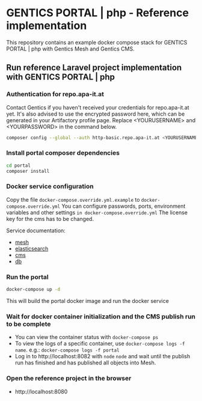 # GENTICS PORTAL | php - Reference implementation

This repository contains an example docker compose stack for GENTICS PORTAL | php with Gentics Mesh and Gentics CMS.

## Run reference Laravel project implementation with GENTICS PORTAL | php

### Authentication for repo.apa-it.at

Contact Gentics if you haven't received your credentials for repo.apa-it.at yet.
It's also advised to use the encrypted password here, which can be generated in your Artifactory profile page. Replace &lt;YOURUSERNAME&gt; and &lt;YOURPASSWORD&gt; in the command below.

```bash
composer config --global --auth http-basic.repo.apa-it.at <YOURUSERNAME> <YOURPASSWORD>
```

### Install portal composer dependencies

```bash
cd portal
composer install
```

### Docker service configuration

Copy the file `docker-compose.override.yml.example` to `docker-compose.override.yml`
You can configure passwords, ports, environment variables and other settings `in docker-compose.override.yml`
The license key for the cms has to be changed.

Service documentation:

* [mesh](https://getmesh.io/docs/beta/administration-guide.html#_environment_variables)
* [elasticsearch](https://www.elastic.co/guide/en/elasticsearch/reference/current/docker.html)
* [cms](https://hub.docker.com/r/gentics/cms/)
* [db](https://hub.docker.com/_/mariadb/)

### Run the portal

```bash
docker-compose up -d
```

This will build the portal docker image and run the docker service

### Wait for docker container initialization and the CMS publish run to be complete

* You can view the container status with `docker-compose ps`
* To view the logs of a specific container, use `docker-compose logs -f name`. e.g.: `docker-compose logs -f portal`
* Log in to http://localhost:8082 with `node` `node` and wait until the publish run has finished and has published all objects into Mesh.

### Open the reference project in the browser

* http://localhost:8080
